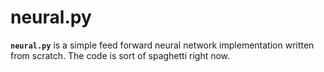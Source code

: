 # neural.py

**`neural.py`** is a simple feed forward neural network implementation written from scratch. The code is sort of spaghetti right now.

